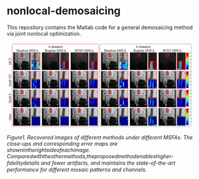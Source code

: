 # nonlocal-demosaicing

This repository contains the Matlab code for a general demosaicing method via joint nonlocal optimization.

![image](https://github.com/bianlab/nonlocal-demosaicing/raw/master/results/Simulation-results.png)

*Figure1. Recovered images of different methods under different MSFAs. The close-ups and corresponding error maps are shownintherightsideofeachimage. Comparedwiththeothermethods,theproposedmethodenableshigher-ﬁdelitydetails and fewer artifacts, and maintains the state-of-the-art performance for different mosaic patterns and channels.*
